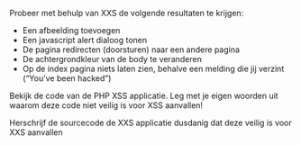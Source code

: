 Probeer met behulp van XXS de volgende resultaten te krijgen:
-	Een afbeelding toevoegen
-	Een javascript alert dialoog tonen
-	De pagina redirecten (doorsturen) naar een andere pagina
-	De achtergrondkleur van de body te veranderen
-	Op de index pagina niets laten zien, behalve een melding die jij verzint (“You’ve been hacked”)

Bekijk de code van de PHP XSS applicatie. Leg met je eigen woorden uit waarom deze code niet veilig is voor XSS aanvallen!

Herschrijf de sourcecode de XXS applicatie dusdanig dat deze veilig is voor XXS aanvallen
